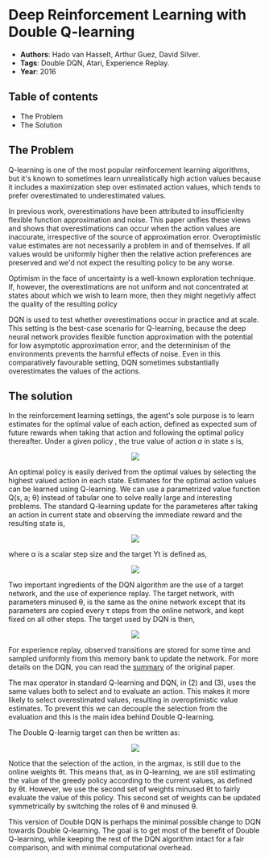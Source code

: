 # Deep Reinforcement Learning with Double Q-learning
+ **Authors**: Hado van Hasselt, Arthur Guez, David Silver.
+ **Tags**: Double DQN, Atari, Experience Replay.
+ **Year**: 2016

## Table of contents
+ The Problem
+ The Solution

## The Problem

Q-learning is one of the most popular reinforcement learning algorithms, but it's
known to sometimes learn unrealistically high action values because it includes a 
maximization step over estimated action values, which tends to prefer overestimated 
to underestimated values.

In previous work, overestimations have been attributed to insufficienlty flexible 
function approximation and noise. This paper unifies these views and shows that 
overestimations can occur when the action values are inaccurate, irrespective of the
source of approximation error. Overoptimistic value estimates are not necessarily a
problem in and of themselves. If all values would be uniformly higher then the relative
action preferences are preserved and we'd not expect the resulting policy to be any 
worse.

Optimism in the face of uncertainty is a well-known exploration technique. If, however,
the overestimations are not uniform and not concentrated at states about which we wish
to learn more, then they might negetivly affect the quality of the resulting policy

DQN is used to test whether overestimations occur in practice and at scale. This setting
is the best-case scenario for Q-learning, because the deep neural network provides
flexible function approximation with the potential for low asymptotic approximation
error, and the determinism of the environments prevents the harmful effects of noise.
Even in this comparatively favourable setting, DQN sometimes substantially overestimates the
values of the actions.

## The solution

In the reinforcement learning settings, the agent's sole purpose is to learn estimates
for the optimal value of each action, defined as expected sum of future rewards when
taking that action and following the optimal policy thereafter. Under a given policy
, the true value of action *a* in state *s* is,

<p align="center">
<img src ="https://user-images.githubusercontent.com/19307995/45774418-27bcfa00-bc4d-11e8-8dd7-35bcf5cb904f.png"/>
</p>

An optimal policy is easily derived from the optimal values by selecting the highest
valued action in each state. Estimates for the optimal action values can be learned
using Q-learning. We can use a parametrized value function Q(s, a; θ) instead of tabular one
to solve really large and interesting problems. The standard Q-learning update for the
parameteres after taking an action in current state and observing the immediate reward
and the resulting state is,

<p align="center">
<img src ="https://user-images.githubusercontent.com/19307995/45774810-466fc080-bc4e-11e8-8600-83edb03c8c3c.png"/>
</p>

where α is a scalar step size and the target Yt is defined as,

<p align="center">
<img src ="https://user-images.githubusercontent.com/19307995/46223338-63457b80-c353-11e8-8c77-6a6d8fb7148e.png"/>
</p>

Two important ingredients of the DQN algorithm  are the use of a target network, and
the use of experience replay. The target network, with parameters minused θ, is the
same as the onine network except that its parameters are copied every τ steps from the online
network, and kept fixed on all other steps. The target used by DQN is then,

<p align="center">
<img src ="https://user-images.githubusercontent.com/19307995/46223436-aa337100-c353-11e8-9773-7d12c872227f.png"/>
</p>

For experience replay, observed transitions are stored for some time and sampled uniformly
from this memory bank to update  the network. For more details on the DQN, you can read the [summary](https://github.com/Neo-47/RL-in-a-Nutshell/tree/master/DQN%20/Human%20level%20control%20through%20deep%20RL) of the original paper.

The max operator in standard Q-learning and DQN, in (2) and (3), uses the same values
both to select and to evaluate an action. This makes it more likely to select overestimated
values, resulting in overoptimistic value estimates. To prevent this we can decouple
the selection from the evaluation and this is the main idea behind Double Q-learning.

The Double Q-learnig target can then be written as:
<p align="center">
<img src ="https://user-images.githubusercontent.com/19307995/46223521-e961c200-c353-11e8-8765-d2dfbf6a9cd9.png"/>
</p>

Notice that the selection of the action, in the argmax, is still due to the online 
weights θt. This means that, as in Q-learning, we are still estimating the value of
the greedy policy according to the current values, as defined by θt. However, we 
use the second set of weights minused θt to fairly evaluate the value of this policy.
This second set of weights can be updated symmetrically by switching the roles of θ and minused θ.

This version of Double DQN is perhaps the minimal possible change to DQN towards 
Double Q-learning. The goal is to get most of the benefit of Double Q-learning, while
keeping the rest of the DQN algorithm intact for a fair comparison, and with minimal
computational overhead.






